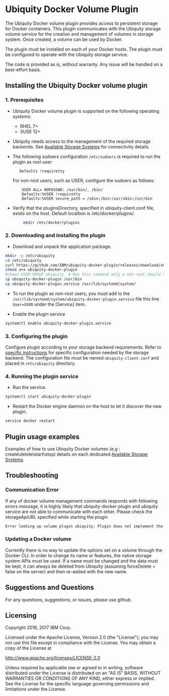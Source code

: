 # Ubiquity Docker Volume Plugin
The Ubiquity Docker volume plugin provides access to persistent storage for Docker containers.  This plugin communicates with the Ubiquity storage volume service for the creation and management of volumes in storage system.  Once created, a volume can be used by Docker. 

The plugin must be installed on each of your Docker hosts. The plugin must be configured to operate with the Ubiquity storage service.

The code is provided as is, without warranty. Any issue will be handled on a best-effort basis.


## Installing the Ubiquity Docker volume plugin

### 1. Prerequisites
  * Ubiquity Docker volume plugin is supported on the following operating systems:
    - RHEL 7+
    - SUSE 12+
  * Ubiquity needs access to the management of the required storage backends. See [Available Storage Systems](supportedStorage.md) for connectivity details.
  * The following sudoers configuration `/etc/sudoers` is required to run the plugin as root user: 
  
     ```
        Defaults !requiretty
     ```
     For non-root users, such as USER, configure the sudoers as follows: 

     ```
         USER ALL= NOPASSWD: /usr/bin/, /bin/
         Defaults:%USER !requiretty
         Defaults:%USER secure_path = /sbin:/bin:/usr/sbin:/usr/bin
     ```
  * Verify that the pluginsDirectory, specified in ubiquity-client.conf file, exists on the host. Default localtion is /etc/docker/plugins/.
  
```bash
        mkdir /etc/docker/plugins
 ```

### 2. Downloading and installing the plugin

* Download and unpack the application package.
```bash
mkdir -p /etc/ubiquity
cd /etc/ubiquity
curl https://github.com/IBM/ubiquity-docker-plugin/releases/download/v0.3.0/ubiquity-docker-plugin-0.3.0.tar.gz | tar xf -
chmod u+x ubiquity-docker-plugin
#chown USER:GROUP ubiquity  # Run this command only a non-root should run ubiquity (fill up the USER and GROUP)
cp ubiquity-docker-plugin /usr/bin                         
cp ubiquity-docker-plugin.service /usr/lib/systemd/system/ 
```
   * To run the plugin as non-root users, you must add to the `/usr/lib/systemd/system/ubiquity-docker-plugin.service` file this line `User=USER` under the [Service] item.
   
   * Enable the plugin service
   
```bash 
systemctl enable ubiquity-docker-plugin.service      
```

### 3. Configuring the plugin
Configure plugin according to your storage backend requirements. Refer to 
[specific instructions](supportedStorage.md) for specific configuration needed by the storage backend. 
The configuration file must be named `ubiquity-client.conf` and placed in `/etc/ubiquity` directory.


### 4. Running the plugin service
  * Run the service.
```bash
systemctl start ubiquity-docker-plugin    
```
  * Restart the Docker engine daemon on the host to let it discover the new plugin. 
```bash
service docker restart
```

## Plugin usage examples
Examples of how to use Ubiquity Docker volumes (e.g : create\delete\start\stop) details on each dedicated [Available Storage Systems](supportedStorage.md).

## Troubleshooting
### Communication Error
If any of docker volume management commands responds with following errors message, it is highly likely that ubiquity-docker-plugin and ubiquity service are not able to communicate
with each other. Please check the storageApiURL specified while starting the plugin
```bash
Error looking up volume plugin ubiquity: Plugin does not implement the requested driver
```

### Updating a Docker volume
Currently there is no way to update the options set on a volume through the Docker CLI.  In order to change its name or features, the native storage system APIs must be used. If a name must be changed and the data must be kept, it can always be deleted from Ubiquity (assuming forceDelete = false on the server) and then re-added with the new name.

## Suggestions and Questions

For any questions, suggestions, or issues, please use github.

## Licensing

Copyright 2016, 2017 IBM Corp.

Licensed under the Apache License, Version 2.0 (the "License");
you may not use this file except in compliance with the License.
You may obtain a copy of the License at

http://www.apache.org/licenses/LICENSE-2.0

Unless required by applicable law or agreed to in writing, software
distributed under the License is distributed on an "AS IS" BASIS,
WITHOUT WARRANTIES OR CONDITIONS OF ANY KIND, either express or implied.
See the License for the specific language governing permissions and
limitations under the License.
